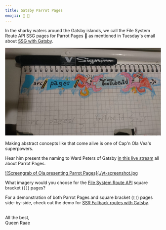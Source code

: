 ```yaml
---
title: Gatsby Parrot Pages
emojii: 🦜 📄
---
```


In the sharky waters around the Gatsby islands, we call the File System Route API SSG pages for Parrot Pages 🦜 as mentioned in Tuesday's email about [SSG with Gatsby](/emails/2022-01-11-ssg/).

![{} = parrots](./parrot-pages.jpeg "Drawing of `src/pages/{YouTube.id}.js` with {} as parrots")

Making abstract concepts like that come alive is one of Cap'n Ola Vea's superpowers.

Hear him present the naming to Ward Peters of Gatsby [in this live stream](https://youtu.be/TX5XPuHhz9o?t=3265) all about Parrot Pages.

[![Screengrab of Ola presenting Parrot Pages](./yt-screenshot.jpg](https://youtu.be/TX5XPuHhz9o?t=3265)

What imagery would you choose for the [File System Route API](https://www.gatsbyjs.com/docs/reference/routing/file-system-route-api/#creating-client-only-routes) square bracket (`[]`) pages?

For a demonstration of both Parrot Pages and square bracket (`[]`) pages side-by-side, check out the demo for [SSR Fallback routes with Gatsby](https://codesandbox.io/s/demo-ssr-fallback-route-9pteu?file=/README.md).

&nbsp;  
All the best,  
Queen Raae
